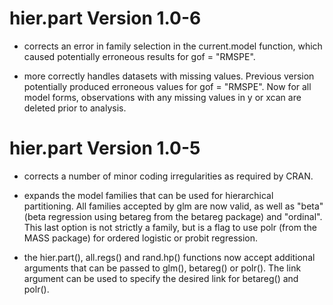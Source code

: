 # hier.part Version 1.0-6

- corrects an error in family selection in the current.model function, which caused potentially erroneous results for gof = "RMSPE".  

- more correctly handles datasets with missing values. Previous version potentially produced erroneous values for gof = "RMSPE".  Now for all model forms, observations with any missing values in y or xcan are deleted prior to analysis.


# hier.part Version 1.0-5

- corrects a number of minor coding irregularities as required by CRAN.  

- expands the model families that can be used for hierarchical partitioning. All families accepted by glm are now valid, as well as "beta" (beta regression using betareg from the betareg package) and "ordinal".  This last option is not strictly a family, but is a flag to use polr (from the MASS package) for ordered logistic or probit regression.  

- the hier.part(), all.regs() and rand.hp() functions now accept additional arguments that can be passed to glm(), betareg() or polr().  The link argument can be used to specify the desired link for betareg() and polr().
